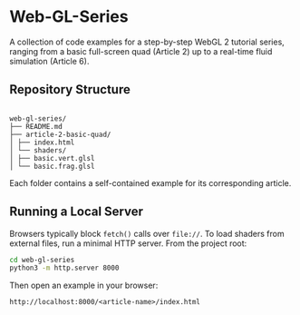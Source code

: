 # Web-GL-Series

A collection of code examples for a step-by-step WebGL 2 tutorial series, ranging from a basic full-screen quad (Article 2) up to a real-time fluid simulation (Article 6).

## Repository Structure

```

web-gl-series/
├── README.md
├── article-2-basic-quad/
│ ├── index.html
│ └── shaders/
│ ├── basic.vert.glsl
│ └── basic.frag.glsl

```

Each folder contains a self-contained example for its corresponding article.

## Running a Local Server

Browsers typically block `fetch()` calls over `file://`. To load shaders from external files, run a minimal HTTP server. From the project root:

```bash
cd web-gl-series
python3 -m http.server 8000
```

Then open an example in your browser:

```
http://localhost:8000/<article-name>/index.html
```
